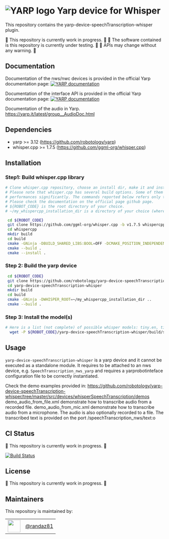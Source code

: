 ![YARP logo](doc/images/yarp-robot-24.png?raw=true "yarp-device-speechTranscription-whisper")
Yarp device for Whisper
=====================

This repository contains the yarp-device-speechTranscription-whisper plugin.

:construction: This repository is currently work in progress. :construction:
:construction: The software contained is this repository is currently under testing. :construction:
:construction: APIs may change without any warning. :construction:

Documentation
-------------

Documentation of the nws/nwc devices is provided in the official Yarp documentation page:
[![YARP documentation](https://img.shields.io/badge/Documentation-yarp.it-19c2d8.svg)](https://yarp.it/latest/group__dev__impl.html)

Documentation of the interface API is provided in the official Yarp documentation page:
[![YARP documentation](https://img.shields.io/badge/Documentation-yarp.it-19c2d8.svg)](https://yarp.it/latest/group__dev__impl.html)

Documentation of the audio in Yarp.
https://yarp.it/latest/group__AudioDoc.html

Dependencies
------------

* yarp >= 3.12 (https://github.com/robotology/yarp)
* whisper.cpp >= 1.7.5 (https://github.com/ggml-org/whisper.cpp)

Installation
-------------

### Step1: Build whisper.cpp library

~~~bash
# Clone whisper.cpp repository, choose an install dir, make it and install it to the chosen install dir.
# Please note that whisper.cpp has several build options. Some of them e.g. the use of the GPU may affect
# performances significantly. The commands reported below refers only to default configuration.
# Please check the documentation on the official page github page.
# ${ROBOT_CODE} is the root directory of your choice.
# ~/my_whispercpp_installation_dir is a directory of your choice (where the whispercpp library will be installed)

 cd ${ROBOT_CODE}
 git clone https://github.com/ggml-org/whisper.cpp -b v1.7.5 whispercpp 
 cd whispercpp
 mkdir build
 cd build
 cmake -GNinja -DBUILD_SHARED_LIBS:BOOL=OFF -DCMAKE_POSITION_INDEPENDENT_CODE=ON -DCMAKE_INSTALL_PREFIX=~/my_whispercpp_installation_dir ..
 cmake --build .
 cmake --install .
~~~

### Step 2: Build the yarp device
~~~bash
 cd ${ROBOT_CODE}
 git clone https://github.com/robotology/yarp-device-speechTranscription-whisper
 cd yarp-device-speechTranscription-whisper
 mkdir build
 cd build
 cmake -GNinja -DWHISPER_ROOT=~/my_whispercpp_installation_dir ..
 cmake --build .
~~~

### Step 3: Install the model(s)
~~~bash
# Here is a list (not complete) of possible whisper models: tiny.en, tiny, base.en, base, small.en, small, medium.en, medium, large-v1, large
  wget -P ${ROBOT_CODE}/yarp-device-speechTranscription-whisper/build/share/WhisperTranscribe/contexts/whisperTranscribe_demo/ggml-base.en.bin https://huggingface.co/ggerganov/whisper.cpp/resolve/main/ggml-base.en.bin
~~~

Usage
-------------
`yarp-device-speechTranscription-whisper` is a yarp device and it cannot be executed as a standalone module.
It requires to be attached to an nws device, e.g. `SpeechTranscription_nws_yarp` and requires a
yarprobotinteface configuration file to be correctly instantiated.

Check the demo examples provided in:
https://github.com/robotology/yarp-device-speechTranscription-whisper/tree/master/src/devices/whisperSpeechTranscription/demos
demo_audio_from_file.xml demonstrate how to transcribe audio from a recorded file.
demo_audio_from_mic.xml demonstrate how to transcribe audio from a microphone. The audio is also optionally recorded to a file.
The transcribed text is provided on the port /speechTranscription_nws/text:o

CI Status
---------

:construction: This repository is currently work in progress. :construction:

[![Build Status](https://github.com/robotology/yarp-device-speechTranscription-whisper/workflows/CI%20Workflow/badge.svg)](https://github.com/robotology/yarp-device-speechTranscription-whisper/actions?query=workflow%3A%22CI+Workflow%22)

License
---------

:construction: This repository is currently work in progress. :construction:

Maintainers
--------------
This repository is maintained by:

| | |
|:---:|:---:|
| [<img src="https://github.com/randaz81.png" width="40">](https://github.com/randaz81) | [@randaz81](https://github.com/randaz81) |
